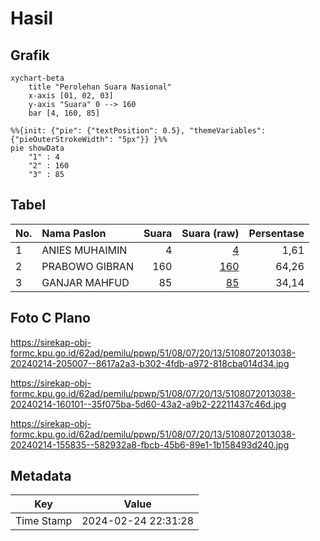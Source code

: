 # Hasil

## Grafik

```mermaid
xychart-beta
    title "Perolehan Suara Nasional"
    x-axis [01, 02, 03]
    y-axis "Suara" 0 --> 160
    bar [4, 160, 85]
```

```mermaid
%%{init: {"pie": {"textPosition": 0.5}, "themeVariables": {"pieOuterStrokeWidth": "5px"}} }%%
pie showData
    "1" : 4
    "2" : 160
    "3" : 85
```

## Tabel

| No. | Nama Paslon    | Suara | Suara (raw) | Persentase |
|:--- |:-------------- | -----:| -----------:| ----------:|
| 1   | ANIES MUHAIMIN | 4     | [4][p-1]    | 1,61       |
| 2   | PRABOWO GIBRAN | 160   | [160][p-2]  | 64,26      |
| 3   | GANJAR MAHFUD  | 85    | [85][p-3]   | 34,14      |


[p-1]: https://github.com/gigit-pemilu/pemilu-2024/blob/main/pilpres/hitung-suara/sub/51-bali/sub/08-buleleng/sub/07-sawan/sub/2013-bungkulan/sub/038-tps/sub/paslon-1.txt
[p-2]: https://github.com/gigit-pemilu/pemilu-2024/blob/main/pilpres/hitung-suara/sub/51-bali/sub/08-buleleng/sub/07-sawan/sub/2013-bungkulan/sub/038-tps/sub/paslon-2.txt
[p-3]: https://github.com/gigit-pemilu/pemilu-2024/blob/main/pilpres/hitung-suara/sub/51-bali/sub/08-buleleng/sub/07-sawan/sub/2013-bungkulan/sub/038-tps/sub/paslon-3.txt

## Foto C Plano

https://sirekap-obj-formc.kpu.go.id/62ad/pemilu/ppwp/51/08/07/20/13/5108072013038-20240214-205007--8617a2a3-b302-4fdb-a972-818cba014d34.jpg

https://sirekap-obj-formc.kpu.go.id/62ad/pemilu/ppwp/51/08/07/20/13/5108072013038-20240214-160101--35f075ba-5d60-43a2-a9b2-22211437c46d.jpg

https://sirekap-obj-formc.kpu.go.id/62ad/pemilu/ppwp/51/08/07/20/13/5108072013038-20240214-155835--582932a8-fbcb-45b6-89e1-1b158493d240.jpg


## Metadata

| Key        | Value               |
| ---------- | ------------------- |
| Time Stamp | 2024-02-24 22:31:28 |



